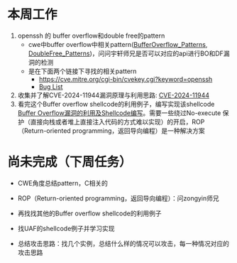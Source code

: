 # 本周工作
1. openssh 的 buffer overflow和double free的pattern
	* cwe中buffer overflow中相关pattern([BufferOverflow_Patterns](../BufferOverflow/BufferOverflow_Patterns.md), [DoubleFree_Patterns](../DoubleFree/DoubleFree_Patterns.md))，问问宇轩师兄是否可以对应的api进行BO和DF漏洞的检测
	* 是在下面两个链接下寻找的相关pattern
		* https://cve.mitre.org/cgi-bin/cvekey.cgi?keyword=openssh
		* [Bug List](https://bugzilla.mindrot.org/buglist.cgi?bug_status=RESOLVED&product=Portable%20OpenSSH)
2. 收集并了解CVE-2024-11944漏洞原理与利用思路: [CVE-2024-11944](../Remote_Code_Execution/CVE-2024-11944/CVE-2024-11944.md)
3. 看完这个Buffer overflow shellcode的利用例子，编写实现该shellcode [Buffer Overflow漏洞的利用及Shellcode编写](../Shellcode/Buffer%20Overflow漏洞的利用及Shellcode编写.md)。需要一些绕过No-execute 保护（直接向栈或者堆上直接注入代码的方式难以实现）的开启，ROP（Return-oriented programming，返回导向编程）是一种解决方案
# 尚未完成（下周任务）
* CWE角度总结pattern，C相关的
* ROP（Return-oriented programming，返回导向编程）：问zongyin师兄


* 再找找其他的Buffer overflow shellcode的利用例子
* 找UAF的shellcode例子并学习实现
* 总结攻击思路：找几个实例，总结什么样的情况可以攻击，每一种情况对应的攻击思路


